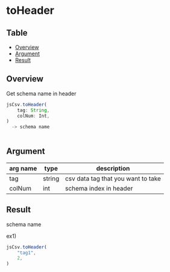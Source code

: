 # toHeader

Table
-----------------
* [Overview](#overview)
* [Argument](#argument)
* [Result](#result)

## Overview

Get schema name in header

```js.js
jsCsv.toHeader(  
    tag: String,  
    colNum: Int,  
)
  -> schema name  
   
```

## Argument

| arg name | type | description |
| -------- | -------- | -------- |
| tag | string | csv data tag that you want to take |
| colNum | int | schema index in header |

## Result

schema name   


ex1) 

```js.js
jsCsv.toHeader(  
    "tag1",  
    2,  
)

```
